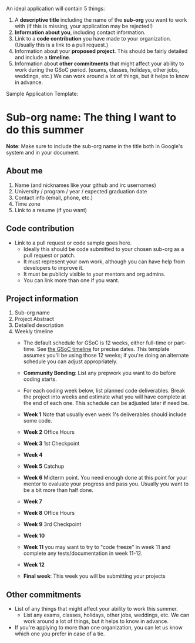 An ideal application will contain 5 things:
1. A **descriptive title** including the name of the **sub-org** you want to work with (if this is missing, your application may be rejected!)
2. **Information about you**, including contact information.
3. Link to a **code contribution** you have made to your organization. (Usually this is a link to a pull request.)
4. Information about your **proposed project**. This should be fairly detailed and include a **timeline**.
5. Information about **other commitments** that might affect your ability to work during the GSoC period. (exams, classes, holidays, other jobs, weddings, etc.) We can work around a lot of things, but it helps to know in advance.

Sample Application Template:
# Sub-org name: The thing I want to do this summer

**Note**: Make sure to include the sub-org name in the title both in Google's system and in your document.

## About me
1. Name (and nicknames like your github and irc usernames)
2. University / program / year / expected graduation date
3. Contact info (email, phone, etc.)
4. Time zone
5. Link to a resume (if you want)

## Code contribution
* Link to a pull request or code sample goes here.
  * Ideally this should be code submitted to your chosen sub-org as a pull request or patch.
  * It must represent your own work, although you can have help from developers to improve it.
  * It must be publicly visible to your mentors and org admins.
  * You can link more than one if you want.

## Project information
1. Sub-org name
2. Project Abstract
3. Detailed description
4. Weekly timeline
   * The default schedule for GSoC is 12 weeks, either full-time or part-time. See [the GSoC timeline](https://developers.google.com/open-source/gsoc/timeline) for precise dates. This template assumes you'll be using those 12 weeks; if you're doing an alternate schedule you can adjust appropriately.
   * **Community Bonding**: List any prepwork you want to do before coding starts.
   * For each coding week below, list planned code deliverables. Break the project into weeks and estimate what you will have complete at the end of each one.  This schedule can be adjusted later if need be.

   * **Week 1** Note that usually even week 1's deliverables should include some code.
   * **Week 2** Office Hours
   * **Week 3** 1st Checkpoint
   * **Week 4** 
   * **Week 5** Catchup
   * **Week 6** Midterm point. You need enough done at this point for your mentor to evaluate your progress and pass you.  Usually you want to be a bit more than half done.
   * **Week 7** 
   * **Week 8** Office Hours
   * **Week 9** 3rd Checkpoint
   * **Week 10**
   * **Week 11** you may want to try to "code freeze" in week 11 and complete any tests/documentation in week 11-12.
   * **Week 12**
   * **Final week**:  This week you will be submitting your projects


## Other commitments
* List of any things that might affect your ability to work this summer.
   * List any exams, classes, holidays, other jobs, weddings, etc. We can work around a lot of things, but it helps to know in advance.
* If you're applying to more than one organization, you can let us know which one you prefer in case of a tie.
